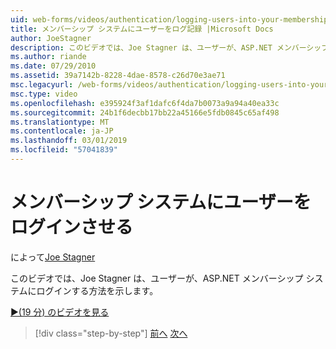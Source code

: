 ```yaml
---
uid: web-forms/videos/authentication/logging-users-into-your-membership-system
title: メンバーシップ システムにユーザーをログ記録 |Microsoft Docs
author: JoeStagner
description: このビデオでは、Joe Stagner は、ユーザーが、ASP.NET メンバーシップ システムにログインする方法を示します。
ms.author: riande
ms.date: 07/29/2010
ms.assetid: 39a7142b-8228-4dae-8578-c26d70e3ae71
msc.legacyurl: /web-forms/videos/authentication/logging-users-into-your-membership-system
msc.type: video
ms.openlocfilehash: e395924f3af1dafc6f4da7b0073a9a94a40ea33c
ms.sourcegitcommit: 24b1f6decbb17bb22a45166e5fdb0845c65af498
ms.translationtype: MT
ms.contentlocale: ja-JP
ms.lasthandoff: 03/01/2019
ms.locfileid: "57041839"
---
```

<a name="logging-users-into-your-membership-system"></a>メンバーシップ システムにユーザーをログインさせる
====================
によって[Joe Stagner](https://github.com/JoeStagner)

このビデオでは、Joe Stagner は、ユーザーが、ASP.NET メンバーシップ システムにログインする方法を示します。

[&#9654;(19 分) のビデオを見る](https://channel9.msdn.com/Blogs/ASP-NET-Site-Videos/logging-users-into-your-membership-system)

> [!div class="step-by-step"]
> [前へ](adding-users-to-your-membership-system.md)
> [次へ](implement-the-registration-verification-pattern.md)
